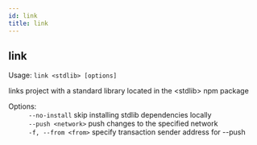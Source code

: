 ```yaml
---
id: link
title: link
---
```


<div class="cli-command"><h2 class="cli-title">link</h2><p class="cli-usage">Usage: <code>link &lt;stdlib&gt; [options]</code></p><p>links project with a standard library located in the &lt;stdlib&gt; npm package<br/></p><dl><dt><span>Options:</span></dt><dd><div><code>--no-install</code> skip installing stdlib dependencies locally</div><div><code>--push &lt;network&gt;</code> push changes to the specified network</div><div><code>-f, --from &lt;from&gt;</code> specify transaction sender address for --push</div></dd></dl></div>
